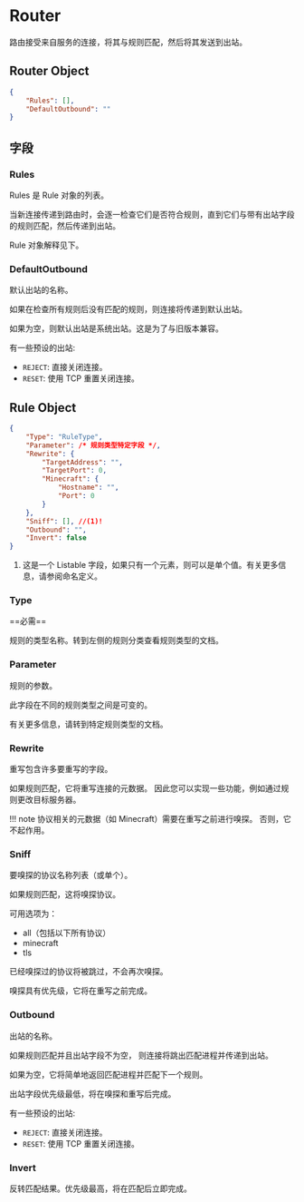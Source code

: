 # Router

路由接受来自服务的连接，将其与规则匹配，然后将其发送到出站。

## Router Object

```json
{
    "Rules": [],
    "DefaultOutbound": ""
}
```

## 字段

### Rules

Rules 是 Rule 对象的列表。

当新连接传递到路由时，会逐一检查它们是否符合规则，直到它们与带有出站字段的规则匹配，然后传递到出站。

Rule 对象解释见下。

### DefaultOutbound

默认出站的名称。

如果在检查所有规则后没有匹配的规则，则连接将传递到默认出站。

如果为空，则默认出站是系统出站。这是为了与旧版本兼容。

有一些预设的出站:

- `REJECT`: 直接关闭连接。
- `RESET`: 使用 TCP 重置关闭连接。

## Rule Object

```json
{
    "Type": "RuleType",
    "Parameter": /* 规则类型特定字段 */,
    "Rewrite": {
        "TargetAddress": "",
        "TargetPort": 0,
        "Minecraft": {
            "Hostname": "",
            "Port": 0
        }
    },
    "Sniff": [], //(1)!
    "Outbound": "",
    "Invert": false
}
```

1. 这是一个 Listable 字段，如果只有一个元素，则可以是单个值。有关更多信息，请参阅命名定义。

### Type

==必需==

规则的类型名称。转到左侧的规则分类查看规则类型的文档。

### Parameter

规则的参数。

此字段在不同的规则类型之间是可变的。

有关更多信息，请转到特定规则类型的文档。

### Rewrite

重写包含许多要重写的字段。

如果规则匹配，它将重写连接的元数据。
因此您可以实现一些功能，例如通过规则更改目标服务器。

!!! note
    协议相关的元数据（如 Minecraft）需要在重写之前进行嗅探。
    否则，它不起作用。

### Sniff

要嗅探的协议名称列表（或单个）。

如果规则匹配，这将嗅探协议。

可用选项为：

- all（包括以下所有协议）
- minecraft
- tls

已经嗅探过的协议将被跳过，不会再次嗅探。

嗅探具有优先级，它将在重写之前完成。

### Outbound

出站的名称。

如果规则匹配并且出站字段不为空，
则连接将跳出匹配进程并传递到出站。

如果为空，它将简单地返回匹配进程并匹配下一个规则。

出站字段优先级最低，将在嗅探和重写后完成。

有一些预设的出站:

- `REJECT`: 直接关闭连接。
- `RESET`: 使用 TCP 重置关闭连接。

### Invert

反转匹配结果。优先级最高，将在匹配后立即完成。
